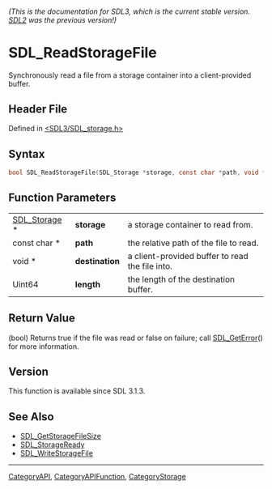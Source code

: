 ###### (This is the documentation for SDL3, which is the current stable version. [SDL2](https://wiki.libsdl.org/SDL2/) was the previous version!)
# SDL_ReadStorageFile

Synchronously read a file from a storage container into a client-provided buffer.

## Header File

Defined in [<SDL3/SDL_storage.h>](https://github.com/libsdl-org/SDL/blob/main/include/SDL3/SDL_storage.h)

## Syntax

```c
bool SDL_ReadStorageFile(SDL_Storage *storage, const char *path, void *destination, Uint64 length);
```

## Function Parameters

|                              |                 |                                                 |
| ---------------------------- | --------------- | ----------------------------------------------- |
| [SDL_Storage](SDL_Storage) * | **storage**     | a storage container to read from.               |
| const char *                 | **path**        | the relative path of the file to read.          |
| void *                       | **destination** | a client-provided buffer to read the file into. |
| Uint64                       | **length**      | the length of the destination buffer.           |

## Return Value

(bool) Returns true if the file was read or false on failure; call
[SDL_GetError](SDL_GetError)() for more information.

## Version

This function is available since SDL 3.1.3.

## See Also

- [SDL_GetStorageFileSize](SDL_GetStorageFileSize)
- [SDL_StorageReady](SDL_StorageReady)
- [SDL_WriteStorageFile](SDL_WriteStorageFile)

----
[CategoryAPI](CategoryAPI), [CategoryAPIFunction](CategoryAPIFunction), [CategoryStorage](CategoryStorage)

